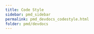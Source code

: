 ```yaml
---
title: Code Style
sidebar: pmd_sidebar
permalink: pmd_devdocs_codestyle.html
folder: pmd/devdocs
---
```

